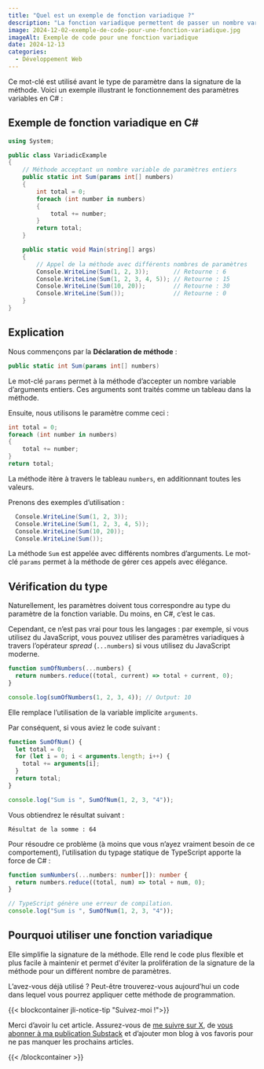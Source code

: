 ```yaml
---
title: "Quel est un exemple de fonction variadique ?"
description: "La fonction variadique permettent de passer un nombre variable d'arguments à une méthode."
image: 2024-12-02-exemple-de-code-pour-une-fonction-variadique.jpg
imageAlt: Exemple de code pour une fonction variadique
date: 2024-12-13
categories:
  - Développement Web
---
```


Ce mot-clé est utilisé avant le type de paramètre dans la signature de la méthode. Voici un exemple illustrant le fonctionnement des paramètres variables en C# :

## Exemple de fonction variadique en C#

```csharp
using System;

public class VariadicExample
{
    // Méthode acceptant un nombre variable de paramètres entiers
    public static int Sum(params int[] numbers)
    {
        int total = 0;
        foreach (int number in numbers)
        {
            total += number;
        }
        return total;
    }

    public static void Main(string[] args)
    {
        // Appel de la méthode avec différents nombres de paramètres
        Console.WriteLine(Sum(1, 2, 3));       // Retourne : 6
        Console.WriteLine(Sum(1, 2, 3, 4, 5)); // Retourne : 15
        Console.WriteLine(Sum(10, 20));        // Retourne : 30
        Console.WriteLine(Sum());              // Retourne : 0
    }
}
```

## Explication

Nous commençons par la **Déclaration de méthode** :

```csharp
public static int Sum(params int[] numbers)
```

Le mot-clé `params` permet à la méthode d’accepter un nombre variable d’arguments entiers. Ces arguments sont traités comme un tableau dans la méthode.

Ensuite, nous utilisons le paramètre comme ceci :

```csharp
int total = 0;
foreach (int number in numbers)
{
    total += number;
}
return total;

```

La méthode itère à travers le tableau `numbers`, en additionnant toutes les valeurs.

Prenons des exemples d’utilisation :

```csharp
  Console.WriteLine(Sum(1, 2, 3));
  Console.WriteLine(Sum(1, 2, 3, 4, 5));
  Console.WriteLine(Sum(10, 20));
  Console.WriteLine(Sum());
```

La méthode `Sum` est appelée avec différents nombres d’arguments. Le mot-clé `params` permet à la méthode de gérer ces appels avec élégance.

## Vérification du type

Naturellement, les paramètres doivent tous correspondre au type du paramètre de la fonction variable. Du moins, en C#, c’est le cas.

Cependant, ce n’est pas vrai pour tous les langages : par exemple, si vous utilisez du JavaScript, vous pouvez utiliser des paramètres variadiques à travers l’opérateur _spread_ (`...numbers`) si vous utilisez du JavaScript moderne.

```javascript
function sumOfNumbers(...numbers) {
  return numbers.reduce((total, current) => total + current, 0);
}

console.log(sumOfNumbers(1, 2, 3, 4)); // Output: 10
```

Elle remplace l’utilisation de la variable implicite `arguments`.

Par conséquent, si vous aviez le code suivant :

```javascript
function SumOfNum() {
  let total = 0;
  for (let i = 0; i < arguments.length; i++) {
    total += arguments[i];
  }
  return total;
}

console.log("Sum is ", SumOfNum(1, 2, 3, "4"));
```

Vous obtiendrez le résultat suivant :

```plaintext
Résultat de la somme : 64
```

Pour résoudre ce problème (à moins que vous n’ayez vraiment besoin de ce comportement), l’utilisation du typage statique de TypeScript apporte la force de C# :

```ts
function sumNumbers(...numbers: number[]): number {
  return numbers.reduce((total, num) => total + num, 0);
}

// TypeScript génère une erreur de compilation.
console.log("Sum is ", SumOfNum(1, 2, 3, "4"));
```

## Pourquoi utiliser une fonction variadique

Elle simplifie la signature de la méthode. Elle rend le code plus flexible et plus facile à maintenir et permet d'éviter la prolifération de la signature de la méthode pour un différent nombre de paramètres.

L’avez-vous déjà utilisé ? Peut-être trouverez-vous aujourd’hui un code dans lequel vous pourrez appliquer cette méthode de programmation.

{{< blockcontainer jli-notice-tip "Suivez-moi !">}}

Merci d’avoir lu cet article. Assurez-vous de [me suivre sur X](https://x.com/LitzlerJeremie), de [vous abonner à ma publication Substack](https://iamjeremie.substack.com/) et d’ajouter mon blog à vos favoris pour ne pas manquer les prochains articles.

{{< /blockcontainer >}}
